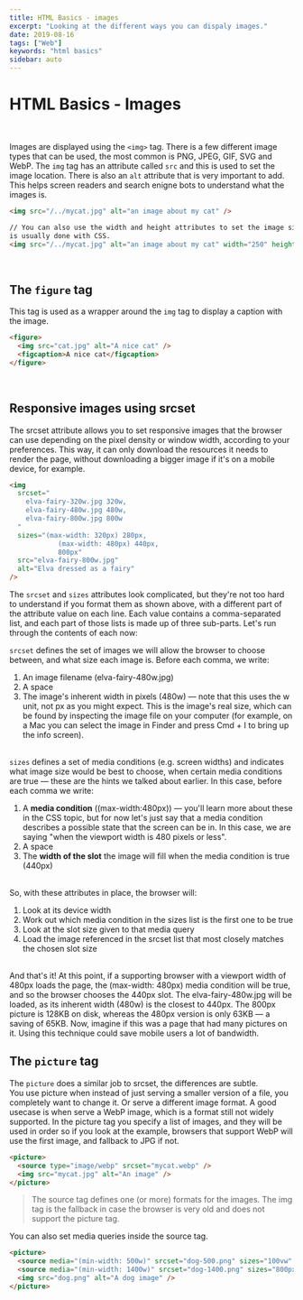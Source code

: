 ```yaml
---
title: HTML Basics - images
excerpt: "Looking at the different ways you can dispaly images."
date: 2019-08-16
tags: ["Web"]
keywords: "html basics"
sidebar: auto
---
```


# HTML Basics - Images

<br>

Images are displayed using the `<img>` tag. There is a few different image types that can be used, the most common is PNG, JPEG, GIF, SVG and WebP.
The `img` tag has an attribute called `src` and this is used to set the image location.
There is also an `alt` attribute that is very important to add. This helps screen readers and search enigne bots to understand what the images is.

```html
<img src="/../mycat.jpg" alt="an image about my cat" />

// You can also use the width and height attributes to set the image size. This
is usually done with CSS.
<img src="/../mycat.jpg" alt="an image about my cat" width="250" height="160" />
```

<br>

## The `figure` tag

This tag is used as a wrapper around the `img` tag to display a caption with the image.

```html
<figure>
  <img src="cat.jpg" alt="A nice cat" />
  <figcaption>A nice cat</figcaption>
</figure>
```

<br>

## Responsive images using srcset

The srcset attribute allows you to set responsive images that the browser can use depending on the pixel density or window width, according to your preferences. This way, it can only download the resources it needs to render the page, without downloading a bigger image if it's on a mobile device, for example.

```html
<img
  srcset="
    elva-fairy-320w.jpg 320w,
    elva-fairy-480w.jpg 480w,
    elva-fairy-800w.jpg 800w
  "
  sizes="(max-width: 320px) 280px,
            (max-width: 480px) 440px,
            800px"
  src="elva-fairy-800w.jpg"
  alt="Elva dressed as a fairy"
/>
```

The `srcset` and `sizes` attributes look complicated, but they're not too hard to understand if you format them as shown above, with a different part of the attribute value on each line. Each value contains a comma-separated list, and each part of those lists is made up of three sub-parts. Let's run through the contents of each now:

`srcset` defines the set of images we will allow the browser to choose between, and what size each image is. Before each comma, we write:

1. An image filename (elva-fairy-480w.jpg)
2. A space
3. The image's inherent width in pixels (480w) — note that this uses the w unit, not px as you might expect. This is the image's real size, which can be found by inspecting the image file on your computer (for example, on a Mac you can select the image in Finder and press Cmd + I to bring up the info screen).  
   <br>

`sizes` defines a set of media conditions (e.g. screen widths) and indicates what image size would be best to choose, when certain media conditions are true — these are the hints we talked about earlier. In this case, before each comma we write:

1. A **media condition** ((max-width:480px)) — you'll learn more about these in the CSS topic, but for now let's just say that a media condition describes a possible state that the screen can be in. In this case, we are saying "when the viewport width is 480 pixels or less".
2. A space
3. The **width of the slot** the image will fill when the media condition is true (440px)  
   <br>

So, with these attributes in place, the browser will:

1. Look at its device width
2. Work out which media condition in the sizes list is the first one to be true
3. Look at the slot size given to that media query
4. Load the image referenced in the srcset list that most closely matches the chosen slot size  
   <br>

And that's it! At this point, if a supporting browser with a viewport width of 480px loads the page, the (max-width: 480px) media condition will be true, and so the browser chooses the 440px slot. The elva-fairy-480w.jpg will be loaded, as its inherent width (480w) is the closest to 440px. The 800px picture is 128KB on disk, whereas the 480px version is only 63KB — a saving of 65KB. Now, imagine if this was a page that had many pictures on it. Using this technique could save mobile users a lot of bandwidth.
<br>

## The `picture` tag

The `picture` does a similar job to srcset, the differences are subtle.  
You use picture when instead of just serving a smaller version of a file, you completely want to change it. Or serve a different image format.
A good usecase is when serve a WebP image, which is a format still not widely supported. In the picture tag you specify a list of images, and they will be used in order so if you look at the example, browsers that support WebP will use the first image, and fallback to JPG if not.

```html
<picture>
  <source type="image/webp" srcset="mycat.webp" />
  <img src="mycat.jpg" alt="An image" />
</picture>
```

> The source tag defines one (or more) formats for the images. The img tag is the fallback in case the browser is very old and does not support the picture tag.

You can also set media queries inside the source tag.

```html
<picture>
  <source media="(min-width: 500w)" srcset="dog-500.png" sizes="100vw" />
  <source media="(min-width: 1400w)" srcset="dog-1400.png" sizes="800px" />
  <img src="dog.png" alt="A dog image" />
</picture>
```

<br>
